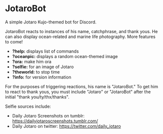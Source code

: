 # JotaroBot

A simple Jotaro Kujo-themed bot for Discord.

JotaroBot reacts to instances of his name, catchphrase, and thank yous. He can also display ocean-related and marine life photography. More features to come!

* **?help:** displays list of commands
* **?oceanpic:** displays a random ocean-themed image
* **?ora:** make him ora
* **?selfie:** for an image of Jotaro
* **?theworld:** to stop time
* **?info:** for version information

For the purposes of triggering reactions, his name is "JotaroBot." To get him to react to thank yous, you must include "Jotaro" or "JotaroBot" after the initial "thank you/ty/thx/thanks".

Selfie sources include:

* Daily Jotaro Screenshots on tumblr: https://dailyjotaroscreenshots.tumblr.com/
* Daily Jotaro on twitter: https://twitter.com/daily_jotaro
